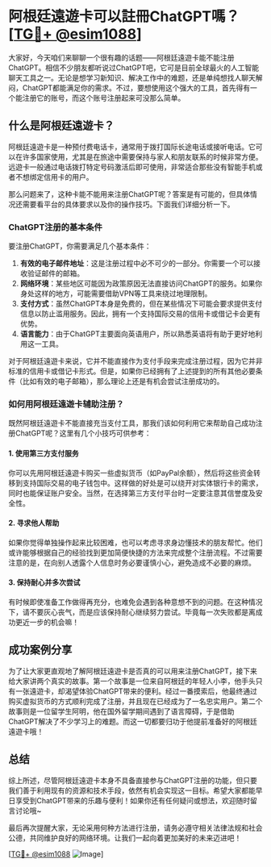 # 阿根廷遠遊卡可以註冊ChatGPT嗎？[[TG💪+ @esim1088](https://t.me/s/esim1088)]

大家好，今天咱们来聊聊一个很有趣的话题——阿根廷遠遊卡能不能注册ChatGPT。相信不少朋友都听说过ChatGPT吧，它可是目前全球最火的人工智能聊天工具之一。无论是想学习新知识、解决工作中的难题，还是单纯想找人聊天解闷，ChatGPT都能满足你的需求。不过，要想使用这个强大的工具，首先得有一个能注册它的账号，而这个账号注册起来可没那么简单。

## 什么是阿根廷遠遊卡？

阿根廷遠遊卡是一种预付费电话卡，通常用于拨打国际长途电话或接听电话。它可以在许多国家使用，尤其是在旅途中需要保持与家人和朋友联系的时候非常方便。远遊卡一般通过电话拨打特定号码激活后即可使用，非常适合那些没有智能手机或者不想绑定信用卡的用户。

那么问题来了，这种卡能不能用来注册ChatGPT呢？答案是有可能的，但具体情况还需要看平台的具体要求以及你的操作技巧。下面我们详细分析一下。

### ChatGPT注册的基本条件

要注册ChatGPT，你需要满足几个基本条件：

1. **有效的电子邮件地址**：这是注册过程中必不可少的一部分。你需要一个可以接收验证邮件的邮箱。
2. **网络环境**：某些地区可能因为政策原因无法直接访问ChatGPT的服务。如果你身处这样的地方，可能需要借助VPN等工具来绕过地理限制。
3. **支付方式**：虽然ChatGPT本身是免费的，但在某些情况下可能会要求提供支付信息以防止滥用服务。因此，拥有一个支持国际交易的信用卡或借记卡会更有优势。
4. **语言能力**：由于ChatGPT主要面向英语用户，所以熟悉英语将有助于更好地利用这一工具。

对于阿根廷遠遊卡来说，它并不能直接作为支付手段来完成注册过程，因为它并非标准的信用卡或借记卡形式。但是，如果你已经拥有了上述提到的所有其他必要条件（比如有效的电子邮箱），那么理论上还是有机会尝试注册成功的。

### 如何用阿根廷遠遊卡辅助注册？

既然阿根廷遠遊卡不能直接充当支付工具，那我们该如何利用它来帮助自己成功注册ChatGPT呢？这里有几个小技巧可供参考：

#### 1. 使用第三方支付服务

你可以先用阿根廷遠遊卡购买一些虚拟货币（如PayPal余额），然后将这些资金转移到支持国际交易的电子钱包中。这样做的好处是可以绕开对实体银行卡的需求，同时也能保证账户安全。当然，在选择第三方支付平台时一定要注意其信誉度及安全性。

#### 2. 寻求他人帮助

如果你觉得单独操作起来比较困难，也可以考虑寻求身边懂技术的朋友帮忙。他们或许能够根据自己的经验找到更加简便快捷的方法来完成整个注册流程。不过需要注意的是，在向别人透露个人信息时务必要谨慎小心，避免造成不必要的麻烦。

#### 3. 保持耐心并多次尝试

有时候即使准备工作做得再充分，也难免会遇到各种意想不到的问题。在这种情况下，请不要灰心丧气，而是应该保持耐心继续努力尝试。毕竟每一次失败都是离成功更近一步的机会嘛！

## 成功案例分享

为了让大家更直观地了解阿根廷遠遊卡是否真的可以用来注册ChatGPT，接下来给大家讲两个真实的故事。第一个故事是一位来自阿根廷的年轻人小李，他手头只有一张遠遊卡，却渴望体验ChatGPT带来的便利。经过一番摸索后，他最终通过购买虚拟货币的方式顺利完成了注册，并且现在已经成为了一名忠实用户。第二个故事则是一位留学生阿明，他在国外留学期间遇到了语言障碍，于是借助ChatGPT解决了不少学习上的难题。而这一切都要归功于他提前准备好的阿根廷遠遊卡哦！

## 总结

综上所述，尽管阿根廷遠遊卡本身不具备直接参与ChatGPT注册的功能，但只要我们善于利用现有的资源和技术手段，依然有机会实现这一目标。希望大家都能早日享受到ChatGPT带来的乐趣与便利！如果你还有任何疑问或想法，欢迎随时留言讨论哦~

最后再次提醒大家，无论采用何种方法进行注册，请务必遵守相关法律法规和社会公德，共同维护良好的网络环境。让我们一起向着更加美好的未来迈进吧！

[[TG💪+ @esim1088](https://t.me/s/esim1088) ![Image](https://i.postimg.cc/4NQfJmqS/Snipaste-2025-05-13-00-14-12.png)]